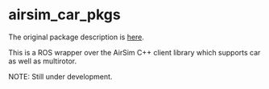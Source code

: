 # airsim_car_pkgs

The original package description is [here](https://github.com/microsoft/AirSim/blob/master/docs/airsim_ros_pkgs.md).

This is a ROS wrapper over the AirSim C++ client library which supports car as well as multirotor.

NOTE: Still under development.